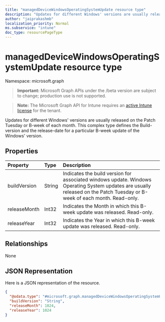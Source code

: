 ```yaml
---
title: "managedDeviceWindowsOperatingSystemUpdate resource type"
description: "Updates for different Windows' versions are usually released on the Patch Tuesday or B-week  of each month. This complex type defines the Build-version and the release-date for a particular B-week update of the Windows' version."
author: "jaiprakashmb"
localization_priority: Normal
ms.subservice: "intune"
doc_type: resourcePageType
---
```


# managedDeviceWindowsOperatingSystemUpdate resource type

Namespace: microsoft.graph

> **Important:** Microsoft Graph APIs under the /beta version are subject to change; production use is not supported.

> **Note:** The Microsoft Graph API for Intune requires an [active Intune license](https://go.microsoft.com/fwlink/?linkid=839381) for the tenant.

Updates for different Windows' versions are usually released on the Patch Tuesday or B-week  of each month. This complex type defines the Build-version and the release-date for a particular B-week update of the Windows' version.

## Properties
|Property|Type|Description|
|:---|:---|:---|
|buildVersion|String|Indicates the build version for associated windows update. Windows Operating System updates are usually released on the Patch Tuesday or B-week of each month. Read-only.|
|releaseMonth|Int32|Indicates the Month in which this B-week update was released. Read-only.|
|releaseYear|Int32|Indicates the Year in which this B-week update was released. Read-only.|

## Relationships
None

## JSON Representation
Here is a JSON representation of the resource.
<!-- {
  "blockType": "resource",
  "@odata.type": "microsoft.graph.managedDeviceWindowsOperatingSystemUpdate"
}
-->
``` json
{
  "@odata.type": "#microsoft.graph.managedDeviceWindowsOperatingSystemUpdate",
  "buildVersion": "String",
  "releaseMonth": 1024,
  "releaseYear": 1024
}
```
